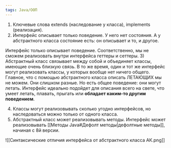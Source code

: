 ```yaml
---
tags: Java/ООП
---
```

1) Ключевые слова extends (наследование у класса), implements (реализация).
2) Интерфейс описывает только поведение. У него нет состояния.
А у абстрактного класса состояние есть: он описывает и то, и другое.

Интерфейс только описывает поведение. Соответственно, мы не сможем реализовать внутри интерфейса геттеры и сеттеры.
3) Абстрактный класс связывает между собой и объединяет классы, имеющие очень близкую связь. В то же время, один и тот же интерфейс могут реализовать классы, у которых вообще нет ничего общего.
Главное, что с помощью абстрактного класса описать ЛЕТАЮЩИХ мы не можем. Они слишком разные. Но есть общее поведение: они могут летать. Интерфейс идеально подойдет для описания всего на свете, что умеет летать, плавать, прыгать или **обладает каким-то другим поведением**. 

4) Классы могут реализовывать сколько угодно интерфейсов, но наследоваться можно только от одного класса.
5) Абстрактный класс может реализовывать методы.
Интерфейс может реализовывать [[Методы Java#Дефолт методы|дефолтные методы]], начиная с 8й версии.

![[Синтаксические отличия интерфейса от абстрактного класса АК.png]]
